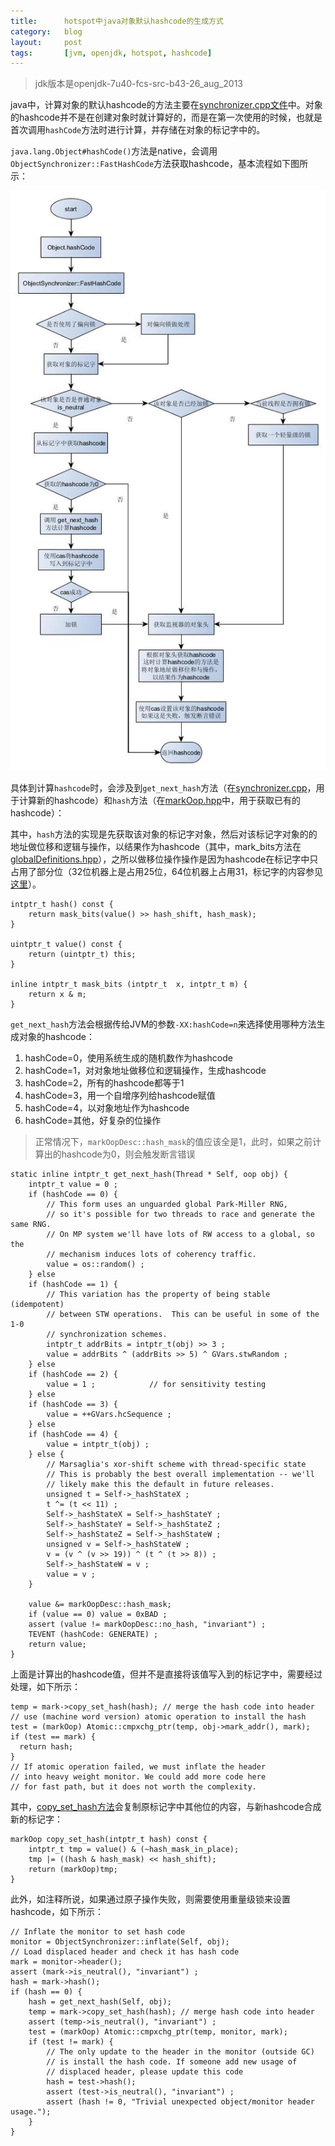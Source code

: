 ```yaml
---
title:      hotspot中java对象默认hashcode的生成方式
category:   blog
layout:     post
tags:       [jvm, openjdk, hotspot, hashcode]
---
```




>jdk版本是openjdk-7u40-fcs-src-b43-26_aug_2013


java中，计算对象的默认hashcode的方法主要在[synchronizer.cpp文件][1]中。对象的hashcode并不是在创建对象时就计算好的，而是在第一次使用的时候，也就是首次调用`hashCode`方法时进行计算，并存储在对象的标记字中的。

`java.lang.Object#hashCode()`方法是native，会调用`ObjectSynchronizer::FastHashCode`方法获取hashcode，基本流程如下图所示：

!["call hashCode Method"][2]

具体到计算`hashcode`时，会涉及到`get_next_hash`方法（在[synchronizer.cpp][1]，用于计算新的hashcode）和`hash`方法（在[markOop.hpp][3]中，用于获取已有的hashcode）：

其中，`hash`方法的实现是先获取该对象的标记字对象，然后对该标记字对象的的地址做位移和逻辑与操作，以结果作为hashcode（其中，mark_bits方法在[globalDefinitions.hpp][4]），之所以做移位操作操作是因为hashcode在标记字中只占用了部分位（32位机器上是占用25位，64位机器上占用31，标记字的内容参见[这里][5]）。

    
    intptr_t hash() const {
        return mask_bits(value() >> hash_shift, hash_mask);
    }
    
    uintptr_t value() const { 
        return (uintptr_t) this; 
    }
    
    inline intptr_t mask_bits (intptr_t  x, intptr_t m) { 
        return x & m; 
    }

`get_next_hash`方法会根据传给JVM的参数`-XX:hashCode=n`来选择使用哪种方法生成对象的hashcode：

1. hashCode=0，使用系统生成的随机数作为hashcode
2. hashCode=1，对对象地址做移位和逻辑操作，生成hashcode
3. hashCode=2，所有的hashcode都等于1
4. hashCode=3，用一个自增序列给hashcode赋值
5. hashCode=4，以对象地址作为hashcode
6. hashCode=其他，好复杂的位操作

>正常情况下，`markOopDesc::hash_mask`的值应该全是1，此时，如果之前计算出的hashcode为0，则会触发断言错误

    static inline intptr_t get_next_hash(Thread * Self, oop obj) {
        intptr_t value = 0 ;
        if (hashCode == 0) {
            // This form uses an unguarded global Park-Miller RNG,
            // so it's possible for two threads to race and generate the same RNG.
            // On MP system we'll have lots of RW access to a global, so the
            // mechanism induces lots of coherency traffic.
            value = os::random() ;
        } else
        if (hashCode == 1) {
            // This variation has the property of being stable (idempotent)
            // between STW operations.  This can be useful in some of the 1-0
            // synchronization schemes.
            intptr_t addrBits = intptr_t(obj) >> 3 ;
            value = addrBits ^ (addrBits >> 5) ^ GVars.stwRandom ;
        } else
        if (hashCode == 2) {
            value = 1 ;            // for sensitivity testing
        } else
        if (hashCode == 3) {
            value = ++GVars.hcSequence ;
        } else
        if (hashCode == 4) {
            value = intptr_t(obj) ;
        } else {
            // Marsaglia's xor-shift scheme with thread-specific state
            // This is probably the best overall implementation -- we'll
            // likely make this the default in future releases.
            unsigned t = Self->_hashStateX ;
            t ^= (t << 11) ;
            Self->_hashStateX = Self->_hashStateY ;
            Self->_hashStateY = Self->_hashStateZ ;
            Self->_hashStateZ = Self->_hashStateW ;
            unsigned v = Self->_hashStateW ;
            v = (v ^ (v >> 19)) ^ (t ^ (t >> 8)) ;
            Self->_hashStateW = v ;
            value = v ;
        }
    
        value &= markOopDesc::hash_mask;
        if (value == 0) value = 0xBAD ;
        assert (value != markOopDesc::no_hash, "invariant") ;
        TEVENT (hashCode: GENERATE) ;
        return value;
    }

上面是计算出的hashcode值，但并不是直接将该值写入到的标记字中，需要经过处理，如下所示：

    temp = mark->copy_set_hash(hash); // merge the hash code into header
    // use (machine word version) atomic operation to install the hash
    test = (markOop) Atomic::cmpxchg_ptr(temp, obj->mark_addr(), mark);
    if (test == mark) {
      return hash;
    }
    // If atomic operation failed, we must inflate the header
    // into heavy weight monitor. We could add more code here
    // for fast path, but it does not worth the complexity.

其中，[copy_set_hash方法][3]会复制原标记字中其他位的内容，与新hashcode合成新的标记字：

    markOop copy_set_hash(intptr_t hash) const {
        intptr_t tmp = value() & (~hash_mask_in_place);
        tmp |= ((hash & hash_mask) << hash_shift);
        return (markOop)tmp;
    }

此外，如注释所说，如果通过原子操作失败，则需要使用重量级锁来设置hashcode，如下所示：

    // Inflate the monitor to set hash code
    monitor = ObjectSynchronizer::inflate(Self, obj);
    // Load displaced header and check it has hash code
    mark = monitor->header();
    assert (mark->is_neutral(), "invariant") ;
    hash = mark->hash();
    if (hash == 0) {
        hash = get_next_hash(Self, obj);
        temp = mark->copy_set_hash(hash); // merge hash code into header
        assert (temp->is_neutral(), "invariant") ;
        test = (markOop) Atomic::cmpxchg_ptr(temp, monitor, mark);
        if (test != mark) {
            // The only update to the header in the monitor (outside GC)
            // is install the hash code. If someone add new usage of
            // displaced header, please update this code
            hash = test->hash();
            assert (test->is_neutral(), "invariant") ;
            assert (hash != 0, "Trivial unexpected object/monitor header usage.");
        }
    }









[1]:    http://hg.openjdk.java.net/jdk7u/jdk7u/hotspot/file/74d14a44c398/src/share/vm/runtime/synchronizer.cpp
[2]:    /image/call_hashcode_method.jpg
[3]:    http://hg.openjdk.java.net/jdk7u/jdk7u/hotspot/file/74d14a44c398/src/share/vm/oops/markOop.hpp
[4]:    http://hg.openjdk.java.net/jdk7u/jdk7u/hotspot/file/74d14a44c398/src/share/vm/utilities/globalDefinitions.hpp
[5]:    /blog/2013/06/29/object_mard_word_in_hotspot